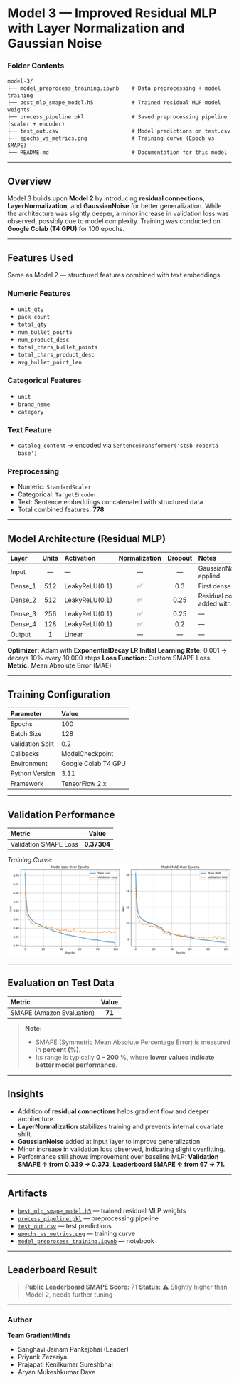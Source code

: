 

# Model 3 — Improved Residual MLP with Layer Normalization and Gaussian Noise

###  Folder Contents

```
model-3/
├── model_preprocess_training.ipynb    # Data preprocessing + model training
├── best_mlp_smape_model.h5            # Trained residual MLP model weights
├── process_pipeline.pkl               # Saved preprocessing pipeline (scaler + encoder)
├── test_out.csv                       # Model predictions on test.csv
├── epochs_vs_metrics.png              # Training curve (Epoch vs SMAPE)
└── README.md                          # Documentation for this model
```

---

##  Overview

Model 3 builds upon **Model 2** by introducing **residual connections**, **LayerNormalization**, and **GaussianNoise** for better generalization.
While the architecture was slightly deeper, a minor increase in validation loss was observed, possibly due to model complexity.
Training was conducted on **Google Colab (T4 GPU)** for 100 epochs.

---

##  Features Used

Same as Model 2 — structured features combined with text embeddings.

###  **Numeric Features**

* `unit_qty`
* `pack_count`
* `total_qty`
* `num_bullet_points`
* `num_product_desc`
* `total_chars_bullet_points`
* `total_chars_product_desc`
* `avg_bullet_point_len`

###  **Categorical Features**

* `unit`
* `brand_name`
* `category`

###  **Text Feature**

* `catalog_content` → encoded via `SentenceTransformer('stsb-roberta-base')`

###  **Preprocessing**

* Numeric: `StandardScaler`
* Categorical: `TargetEncoder`
* Text: Sentence embeddings concatenated with structured data
* Total combined features: **778**

---

##  Model Architecture (Residual MLP)

| Layer   | Units | Activation     | Normalization | Dropout | Notes                                  |
| :------ | :---: | :------------- | :-----------: | :-----: | :------------------------------------- |
| Input   |   —   | —              |       —       |    —    | GaussianNoise(0.01) applied            |
| Dense_1 |  512  | LeakyReLU(0.1) |       ✅       |   0.3   | First dense layer                      |
| Dense_2 |  512  | LeakyReLU(0.1) |       ✅       |   0.25  | Residual connection added with Dense_1 |
| Dense_3 |  256  | LeakyReLU(0.1) |       ✅       |   0.25  | —                                      |
| Dense_4 |  128  | LeakyReLU(0.1) |       ✅       |   0.2   | —                                      |
| Output  |   1   | Linear         |       —       |    —    | —                                      |

**Optimizer:** Adam with **ExponentialDecay LR**
**Initial Learning Rate:** 0.001 → decays 10% every 10,000 steps
**Loss Function:** Custom SMAPE Loss
**Metric:** Mean Absolute Error (MAE)

---

##  Training Configuration

| Parameter        | Value               |
| :--------------- | :------------------ |
| Epochs           | 100                 |
| Batch Size       | 128                 |
| Validation Split | 0.2                 |
| Callbacks        | ModelCheckpoint     |
| Environment      | Google Colab T4 GPU |
| Python Version   | 3.11                |
| Framework        | TensorFlow 2.x      |

---

##  Validation Performance

| Metric                |    Value    |
| :-------------------- | :---------: |
| Validation SMAPE Loss | **0.37304** |

 *Training Curve:*
![Epoch vs SMAPE](./epochs_vs_metrics.png)

---

##  Evaluation on Test Data

| Metric                    |  Value |
| :------------------------ | :----: |
| SMAPE (Amazon Evaluation) | **71** |

> **Note:**
>
> * SMAPE (Symmetric Mean Absolute Percentage Error) is measured in **percent (%)**.
> * Its range is typically **0 – 200 %**, where **lower values indicate better model performance**.

---

##  Insights

* Addition of **residual connections** helps gradient flow and deeper architecture.
* **LayerNormalization** stabilizes training and prevents internal covariate shift.
* **GaussianNoise** added at input layer to improve generalization.
* Minor increase in validation loss observed, indicating slight overfitting.
* Performance still shows improvement over baseline MLP:
  **Validation SMAPE ↑ from 0.339 → 0.373**,
  **Leaderboard SMAPE ↑ from 67 → 71.**

---

##  Artifacts

* [`best_mlp_smape_model.h5`](./best_mlp_smape_model.h5) — trained residual MLP weights
* [`process_pipeline.pkl`](./process_pipeline.pkl) — preprocessing pipeline
* [`test_out.csv`](./test_out.csv) — test predictions
* [`epochs_vs_metrics.png`](./epochs_vs_metrics.png) — training curve
* [`model_preprocess_training.ipynb`](./model_preprocess_training.ipynb) — notebook

---

##  Leaderboard Result

> **Public Leaderboard SMAPE Score:** 71
> **Status:** ⚠️ Slightly higher than Model 2, needs further tuning

---

###  Author

**Team GradientMinds**

* Sanghavi Jainam Pankajbhai (Leader)
* Priyank Zezariya
* Prajapati Kenilkumar Sureshbhai
* Aryan Mukeshkumar Dave

